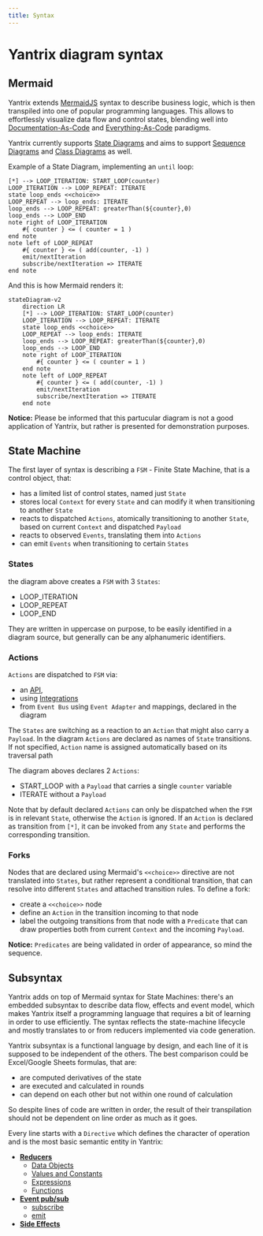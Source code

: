 ```yaml
---
title: Syntax
---
```


# Yantrix diagram syntax

## Mermaid

Yantrix extends [MermaidJS](https://mermaid.js.org/) syntax to describe business logic, which is then transpiled into
one of popular programming languages. This allows to effortlessly visualize data flow and control states, blending well
into [Documentation-As-Code](https://www.writethedocs.org/guide/docs-as-code/)
and [Everything-As-Code](https://hackernoon.com/everything-as-code-explained-0ibg32a3) paradigms.

Yantrix currently supports [State Diagrams](https://mermaid.js.org/syntax/stateDiagram.html) and aims to
support [Sequence Diagrams](https://mermaid.js.org/syntax/sequenceDiagram.html)
and [Class Diagrams](https://mermaid.js.org/syntax/classDiagram.html) as well.

Example of a State Diagram, implementing an `until` loop:

```
[*] --> LOOP_ITERATION: START_LOOP(counter)
LOOP_ITERATION --> LOOP_REPEAT: ITERATE
state loop_ends <<choice>>
LOOP_REPEAT --> loop_ends: ITERATE
loop_ends --> LOOP_REPEAT: greaterThan(${counter},0)
loop_ends --> LOOP_END
note right of LOOP_ITERATION
    #{ counter } <= ( counter = 1 )
end note
note left of LOOP_REPEAT
    #{ counter } <= ( add(counter, -1) )
    emit/nextIteration
    subscribe/nextIteration => ITERATE
end note
```

And this is how Mermaid renders it:

```mermaid
stateDiagram-v2
    direction LR
    [*] --> LOOP_ITERATION: START_LOOP(counter)
    LOOP_ITERATION --> LOOP_REPEAT: ITERATE
    state loop_ends <<choice>>
    LOOP_REPEAT --> loop_ends: ITERATE
    loop_ends --> LOOP_REPEAT: greaterThan(${counter},0)
    loop_ends --> LOOP_END
    note right of LOOP_ITERATION
        #{ counter } <= ( counter = 1 )
    end note
    note left of LOOP_REPEAT
        #{ counter } <= ( add(counter, -1) )
        emit/nextIteration
        subscribe/nextIteration => ITERATE
    end note
```

**Notice:** Please be informed that this partucular diagram is not a good application of Yantrix, but rather is
presented for demonstration purposes.

## State Machine

The first layer of syntax is describing a `FSM` - Finite State Machine, that is a control object, that:

- has a limited list of control states, named just `State`
- stores local `Context` for every `State` and can modify it when transitioning to another `State`
- reacts to dispatched `Actions`, atomically transitioning to another `State`, based on current `Context` and
  dispatched `Payload`
- reacts to observed `Events`, translating them into `Actions`
- can emit `Events` when transitioning to certain `States`

### States

the diagram above creates a `FSM` with 3 `States`:

- LOOP_ITERATION
- LOOP_REPEAT
- LOOP_END

They are written in uppercase on purpose, to be easily identified in a diagram source, but generally can be any
alphanumeric identifiers.

### Actions

`Actions` are dispatched to `FSM` via:

- an [API](),
- using [Integrations](../integrations/index.html)
- from `Event Bus` using `Event Adapter` and mappings, declared in the diagram

The `States` are switching as a reaction to an `Action` that might also carry a `Payload`. In the diagram `Actions` are
declared as names of `State` transitions. If not specified, `Action` name is assigned automatically based on its
traversal path

The diagram aboves declares 2 `Actions`:

- START_LOOP with a `Payload` that carries a single `counter` variable
- ITERATE without a `Payload`

Note that by default declared `Actions` can only be dispatched when the `FSM` is in relevant `State`, otherwise
the `Action` is ignored. If an `Action` is declared as transition from `[*]`, it can be invoked from any `State` and
performs the corresponding transition.

### Forks

Nodes that are declared using Mermaid's `<<choice>>` directive are not translated into `States`, but rather represent a
conditional transition, that can resolve into different `States` and attached transition rules. To define a fork:

- create a `<<choice>>` node
- define an `Action` in the transition incoming to that node
- label the outgoing transitions from that node with a `Predicate` that can draw properties both from current `Context`
  and the incoming `Payload`.

**Notice:** `Predicates` are being validated in order of appearance, so mind the sequence.

## Subsyntax

Yantrix adds on top of Mermaid syntax for State Machines: there's an embedded subsyntax to describe data flow, effects
and event model, which makes Yantrix itself a programming language that requires a bit of learning in order to use
efficiently. The syntax reflects the state-machine lifecycle and mostly translates to or from reducers implemented via
code generation.

Yantrix subsyntax is a functional language by design, and each line of it is supposed to be independent of the others.
The best comparison could be Excel/Google Sheets formulas, that are:

- are computed derivatives of the state
- are executed and calculated in rounds
- can depend on each other but not within one round of calculation

So despite lines of code are written in order, the result of their transpilation should not be dependent on line order
as much as it goes.

Every line starts with a `Directive` which defines the character of operation and is the most basic semantic entity in
Yantrix:

- [**Reducers**](100_reducers.html)
    - [Data Objects](110_data_objects.html)
    - [Values and Constants](120_values_and_constants.html)
    - [Expressions](130_expressions.html)
    - [Functions](140_functions.html)
- [**Event pub/sub**](200_events.html)
    - [subscribe](210_subscribe.html)
    - [emit](220_emit.html)
- [**Side Effects**](300_side_effects.html)
